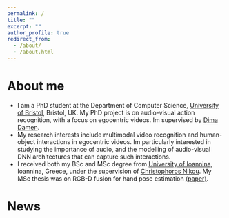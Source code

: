 ```yaml
---
permalink: /
title: ""
excerpt: ""
author_profile: true
redirect_from: 
  - /about/
  - /about.html
---
```


# About me

* I am a PhD student at the Department of Computer Science, [University of Bristol](https://www.bristol.ac.uk), Bristol, UK.
My PhD project is on audio-visual action recognition, with a focus on egocentric videos. 
Im supervised by [Dima Damen](https://dimadamen.github.io).
* My research interests include multimodal video recognition and human-object interactions in egocentric videos.
Im particularly interested in studying the importance of audio,
and the modelling of audio-visual DNN architectures that can capture such interactions.
* I received both my BSc and MSc degree from [University of Ioannina](https://www.uoi.gr/en/), Ioannina, Greece,
under the supervision of [Christophoros Nikou](http://www.cs.uoi.gr/~cnikou/).
My MSc thesis was on RGB-D fusion for hand pose estimation [(paper)](https://ekazakos.github.io/publications/HANDFUSION).

# News